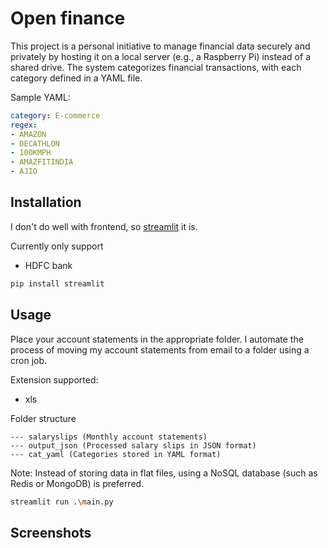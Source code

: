 # Open finance

This project is a personal initiative to manage financial data securely and privately by hosting it on a local server (e.g., a Raspberry Pi) instead of a shared drive. The system categorizes financial transactions, with each category defined in a YAML file.

Sample YAML:
```yaml
category: E-commerce
regex:
- AMAZON
- DECATHLON
- 100KMPH
- AMAZFITINDIA
- AJIO
```

## Installation

I don't do well with frontend, so [streamlit](https://streamlit.io/) it is.

Currently only support
- HDFC bank

```bash
pip install streamlit
```

## Usage

Place your account statements in the appropriate folder. I automate the process of moving my account statements from email to a folder using a cron job.

Extension supported:
- xls

Folder structure
```
--- salaryslips (Monthly account statements)
--- output_json (Processed salary slips in JSON format)
--- cat_yaml (Categories stored in YAML format)
```
Note: Instead of storing data in flat files, using a NoSQL database (such as Redis or MongoDB) is preferred. 
```bash
streamlit run .\main.py
```
## Screenshots

